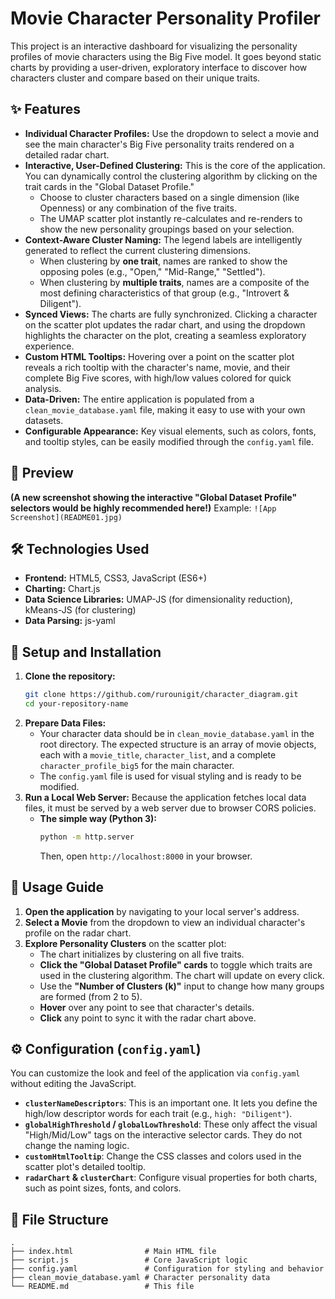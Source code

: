 # Movie Character Personality Profiler

This project is an interactive dashboard for visualizing the personality profiles of movie characters using the Big Five model. It goes beyond static charts by providing a user-driven, exploratory interface to discover how characters cluster and compare based on their unique traits.

## ✨ Features

*   **Individual Character Profiles:** Use the dropdown to select a movie and see the main character's Big Five personality traits rendered on a detailed radar chart.
*   **Interactive, User-Defined Clustering:** This is the core of the application. You can dynamically control the clustering algorithm by clicking on the trait cards in the "Global Dataset Profile."
    *   Choose to cluster characters based on a single dimension (like Openness) or any combination of the five traits.
    *   The UMAP scatter plot instantly re-calculates and re-renders to show the new personality groupings based on your selection.
*   **Context-Aware Cluster Naming:** The legend labels are intelligently generated to reflect the current clustering dimensions.
    *   When clustering by **one trait**, names are ranked to show the opposing poles (e.g., "Open," "Mid-Range," "Settled").
    *   When clustering by **multiple traits**, names are a composite of the most defining characteristics of that group (e.g., "Introvert & Diligent").
*   **Synced Views:** The charts are fully synchronized. Clicking a character on the scatter plot updates the radar chart, and using the dropdown highlights the character on the plot, creating a seamless exploratory experience.
*   **Custom HTML Tooltips:** Hovering over a point on the scatter plot reveals a rich tooltip with the character's name, movie, and their complete Big Five scores, with high/low values colored for quick analysis.
*   **Data-Driven:** The entire application is populated from a `clean_movie_database.yaml` file, making it easy to use with your own datasets.
*   **Configurable Appearance:** Key visual elements, such as colors, fonts, and tooltip styles, can be easily modified through the `config.yaml` file.

## 📸 Preview

**(A new screenshot showing the interactive "Global Dataset Profile" selectors would be highly recommended here!)**
Example:
`![App Screenshot](README01.jpg)`

## 🛠️ Technologies Used

*   **Frontend:** HTML5, CSS3, JavaScript (ES6+)
*   **Charting:** Chart.js
*   **Data Science Libraries:** UMAP-JS (for dimensionality reduction), kMeans-JS (for clustering)
*   **Data Parsing:** js-yaml

## 🚀 Setup and Installation

1.  **Clone the repository:**
    ```bash
    git clone https://github.com/rurounigit/character_diagram.git
    cd your-repository-name
    ```
2.  **Prepare Data Files:**
    *   Your character data should be in `clean_movie_database.yaml` in the root directory. The expected structure is an array of movie objects, each with a `movie_title`, `character_list`, and a complete `character_profile_big5` for the main character.
    *   The `config.yaml` file is used for visual styling and is ready to be modified.
3.  **Run a Local Web Server:** Because the application fetches local data files, it must be served by a web server due to browser CORS policies.
    *   **The simple way (Python 3):**
        ```bash
        python -m http.server
        ```
        Then, open `http://localhost:8000` in your browser.

## 📖 Usage Guide

1.  **Open the application** by navigating to your local server's address.
2.  **Select a Movie** from the dropdown to view an individual character's profile on the radar chart.
3.  **Explore Personality Clusters** on the scatter plot:
    *   The chart initializes by clustering on all five traits.
    *   **Click the "Global Dataset Profile" cards** to toggle which traits are used in the clustering algorithm. The chart will update on every click.
    *   Use the **"Number of Clusters (k)"** input to change how many groups are formed (from 2 to 5).
    *   **Hover** over any point to see that character's details.
    *   **Click** any point to sync it with the radar chart above.

## ⚙️ Configuration (`config.yaml`)

You can customize the look and feel of the application via `config.yaml` without editing the JavaScript.

*   **`clusterNameDescriptors`**: This is an important one. It lets you define the high/low descriptor words for each trait (e.g., `high: "Diligent"`).
*   **`globalHighThreshold` / `globalLowThreshold`**: These only affect the visual "High/Mid/Low" tags on the interactive selector cards. They do not change the naming logic.
*   **`customHtmlTooltip`**: Change the CSS classes and colors used in the scatter plot's detailed tooltip.
*   **`radarChart` & `clusterChart`**: Configure visual properties for both charts, such as point sizes, fonts, and colors.

## 📁 File Structure

```
.
├── index.html                # Main HTML file
├── script.js                 # Core JavaScript logic
├── config.yaml               # Configuration for styling and behavior
├── clean_movie_database.yaml # Character personality data
└── README.md                 # This file
```